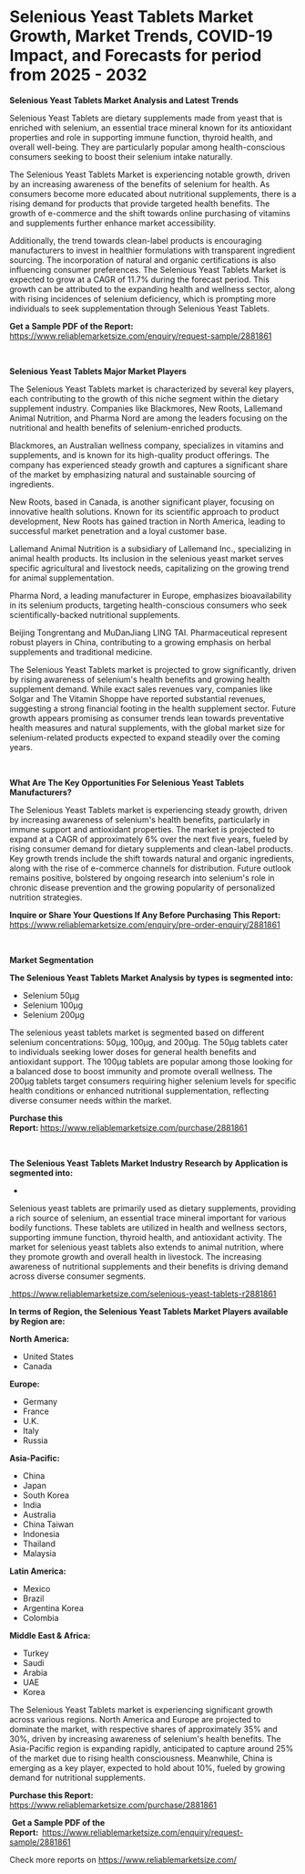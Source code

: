 <p><h1>Selenious Yeast Tablets Market Growth, Market Trends, COVID-19 Impact, and Forecasts for period from 2025 - 2032</h1></p><p><strong>Selenious Yeast Tablets Market Analysis and Latest Trends</strong></p>
<p><p>Selenious Yeast Tablets are dietary supplements made from yeast that is enriched with selenium, an essential trace mineral known for its antioxidant properties and role in supporting immune function, thyroid health, and overall well-being. They are particularly popular among health-conscious consumers seeking to boost their selenium intake naturally.</p><p>The Selenious Yeast Tablets Market is experiencing notable growth, driven by an increasing awareness of the benefits of selenium for health. As consumers become more educated about nutritional supplements, there is a rising demand for products that provide targeted health benefits. The growth of e-commerce and the shift towards online purchasing of vitamins and supplements further enhance market accessibility.</p><p>Additionally, the trend towards clean-label products is encouraging manufacturers to invest in healthier formulations with transparent ingredient sourcing. The incorporation of natural and organic certifications is also influencing consumer preferences. The Selenious Yeast Tablets Market is expected to grow at a CAGR of 11.7% during the forecast period. This growth can be attributed to the expanding health and wellness sector, along with rising incidences of selenium deficiency, which is prompting more individuals to seek supplementation through Selenious Yeast Tablets.</p></p>
<p><strong>Get a Sample PDF of the Report:&nbsp;</strong> <a href="https://www.reliablemarketsize.com/enquiry/request-sample/2881861?utm_campaign=2759&utm_medium=2&utm_source=Github&utm_content=ia&utm_term=12032025&utm_id=selenious-yeast-tablets">https://www.reliablemarketsize.com/enquiry/request-sample/2881861</a></p>
<p>&nbsp;</p>
<p><strong>Selenious Yeast Tablets Major Market Players</strong></p>
<p><p>The Selenious Yeast Tablets market is characterized by several key players, each contributing to the growth of this niche segment within the dietary supplement industry. Companies like Blackmores, New Roots, Lallemand Animal Nutrition, and Pharma Nord are among the leaders focusing on the nutritional and health benefits of selenium-enriched products.</p><p>Blackmores, an Australian wellness company, specializes in vitamins and supplements, and is known for its high-quality product offerings. The company has experienced steady growth and captures a significant share of the market by emphasizing natural and sustainable sourcing of ingredients. </p><p>New Roots, based in Canada, is another significant player, focusing on innovative health solutions. Known for its scientific approach to product development, New Roots has gained traction in North America, leading to successful market penetration and a loyal customer base.</p><p>Lallemand Animal Nutrition is a subsidiary of Lallemand Inc., specializing in animal health products. Its inclusion in the selenious yeast market serves specific agricultural and livestock needs, capitalizing on the growing trend for animal supplementation.</p><p>Pharma Nord, a leading manufacturer in Europe, emphasizes bioavailability in its selenium products, targeting health-conscious consumers who seek scientifically-backed nutritional supplements. </p><p>Beijing Tongrentang and MuDanJiang LING TAI. Pharmaceutical represent robust players in China, contributing to a growing emphasis on herbal supplements and traditional medicine.</p><p>The Selenious Yeast Tablets market is projected to grow significantly, driven by rising awareness of selenium's health benefits and growing health supplement demand. While exact sales revenues vary, companies like Solgar and The Vitamin Shoppe have reported substantial revenues, suggesting a strong financial footing in the health supplement sector. Future growth appears promising as consumer trends lean towards preventative health measures and natural supplements, with the global market size for selenium-related products expected to expand steadily over the coming years.</p></p>
<p>&nbsp;</p>
<p><strong>What Are The Key Opportunities For Selenious Yeast Tablets Manufacturers?</strong></p>
<p><p>The Selenious Yeast Tablets market is experiencing steady growth, driven by increasing awareness of selenium's health benefits, particularly in immune support and antioxidant properties. The market is projected to expand at a CAGR of approximately 6% over the next five years, fueled by rising consumer demand for dietary supplements and clean-label products. Key growth trends include the shift towards natural and organic ingredients, along with the rise of e-commerce channels for distribution. Future outlook remains positive, bolstered by ongoing research into selenium's role in chronic disease prevention and the growing popularity of personalized nutrition strategies.</p></p>
<p><strong>Inquire or Share Your Questions If Any Before Purchasing This Report:</strong> <a href="https://www.reliablemarketsize.com/enquiry/pre-order-enquiry/2881861?utm_campaign=2759&utm_medium=2&utm_source=Github&utm_content=ia&utm_term=12032025&utm_id=selenious-yeast-tablets">https://www.reliablemarketsize.com/enquiry/pre-order-enquiry/2881861</a></p>
<p>&nbsp;</p>
<p><strong>Market Segmentation</strong></p>
<p><strong>The Selenious Yeast Tablets Market Analysis by types is segmented into:</strong></p>
<p><ul><li>Selenium 50μg</li><li>Selenium 100μg</li><li>Selenium 200μg</li></ul></p>
<p><p>The selenious yeast tablets market is segmented based on different selenium concentrations: 50μg, 100μg, and 200μg. The 50μg tablets cater to individuals seeking lower doses for general health benefits and antioxidant support. The 100μg tablets are popular among those looking for a balanced dose to boost immunity and promote overall wellness. The 200μg tablets target consumers requiring higher selenium levels for specific health conditions or enhanced nutritional supplementation, reflecting diverse consumer needs within the market.</p></p>
<p><strong>Purchase this Report:&nbsp;</strong><a href="https://www.reliablemarketsize.com/purchase/2881861?utm_campaign=2759&utm_medium=2&utm_source=Github&utm_content=ia&utm_term=12032025&utm_id=selenious-yeast-tablets">https://www.reliablemarketsize.com/purchase/2881861</a></p>
<p>&nbsp;</p>
<p><strong>The Selenious Yeast Tablets Market Industry Research by Application is segmented into:</strong></p>
<p><ul><li></li></ul></p>
<p><p>Selenious yeast tablets are primarily used as dietary supplements, providing a rich source of selenium, an essential trace mineral important for various bodily functions. These tablets are utilized in health and wellness sectors, supporting immune function, thyroid health, and antioxidant activity. The market for selenious yeast tablets also extends to animal nutrition, where they promote growth and overall health in livestock. The increasing awareness of nutritional supplements and their benefits is driving demand across diverse consumer segments.</p></p>
<p><a href="https://www.reliablemarketsize.com/selenious-yeast-tablets-r2881861?utm_campaign=2759&utm_medium=2&utm_source=Github&utm_content=ia&utm_term=12032025&utm_id=selenious-yeast-tablets">&nbsp;https://www.reliablemarketsize.com/selenious-yeast-tablets-r2881861</a></p>
<p><strong>In terms of Region, the Selenious Yeast Tablets Market Players available by Region are:</strong></p>
<p>
    <p> <strong> North America: </strong>
        <ul>
            <li>United States</li>
            <li>Canada</li>
        </ul>
        </p> 
    <p> <strong> Europe: </strong>
        <ul>
            <li>Germany</li>
            <li>France</li>
            <li>U.K.</li>
            <li>Italy</li>
            <li>Russia</li>
        </ul>
        </p> 
    <p> <strong> Asia-Pacific: </strong>
        <ul>
            <li>China</li>
            <li>Japan</li>
            <li>South Korea</li>
            <li>India</li>
            <li>Australia</li>
            <li>China Taiwan</li>
            <li>Indonesia</li>
            <li>Thailand</li>
            <li>Malaysia</li>
        </ul>
        </p> 
    <p> <strong> Latin America: </strong>
        <ul>
            <li>Mexico</li>
            <li>Brazil</li>
            <li>Argentina Korea</li>
            <li>Colombia</li>
        </ul>
        </p> 
    <p> <strong> Middle East & Africa: </strong>
        <ul>
            <li>Turkey</li>
            <li>Saudi</li>
            <li>Arabia</li>
            <li>UAE</li>
            <li>Korea</li>
        </ul>
    </p>
    </p>
<p><p>The Selenious Yeast Tablets market is experiencing significant growth across various regions. North America and Europe are projected to dominate the market, with respective shares of approximately 35% and 30%, driven by increasing awareness of selenium's health benefits. The Asia-Pacific region is expanding rapidly, anticipated to capture around 25% of the market due to rising health consciousness. Meanwhile, China is emerging as a key player, expected to hold about 10%, fueled by growing demand for nutritional supplements.</p></p>
<p><strong>Purchase this Report: </strong><a href="https://www.reliablemarketsize.com/purchase/2881861?utm_campaign=2759&utm_medium=2&utm_source=Github&utm_content=ia&utm_term=12032025&utm_id=selenious-yeast-tablets">https://www.reliablemarketsize.com/purchase/2881861</a></p>
<p>&nbsp;<strong>Get a Sample PDF of the Report:&nbsp;&nbsp;</strong><a href="https://www.reliablemarketsize.com/enquiry/request-sample/2881861?utm_campaign=2759&utm_medium=2&utm_source=Github&utm_content=ia&utm_term=12032025&utm_id=selenious-yeast-tablets">https://www.reliablemarketsize.com/enquiry/request-sample/2881861</a></p>
<p><strong></strong></p>
<p>Check more reports on <a href="https://www.reliablemarketsize.com/?utm_campaign=2759&utm_medium=2&utm_source=Github&utm_content=ia&utm_term=12032025&utm_id=selenious-yeast-tablets">https://www.reliablemarketsize.com/</a></p>